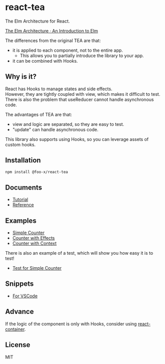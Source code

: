 # react-tea

The Elm Architecture for React.

[The Elm Architecture · An Introduction to Elm](https://guide.elm-lang.org/architecture/)

The differences from the original TEA are that:

- it is applied to each component, not to the entire app.
    - This allows you to partially introduce the library to your app.
- it can be combined with Hooks.


## Why is it?

React has Hooks to manage states and side effects.  
However, they are tightly coupled with view, which makes it difficult to test.  
There is also the problem that useReducer cannot handle asynchronous code.

The advantages of TEA are that:

- view and logic are separated, so they are easy to test.
- "update" can handle asynchronous code.

This library also supports using Hooks, so you can leverage assets of custom hooks.


## Installation

```sh
npm install @foo-x/react-tea
```


## Documents

- [Tutorial](./doc/Tutorial.md)
- [Reference](./doc/Reference.md)


## Examples

- [Simple Counter](./example/src/SimpleCounter.tsx)
- [Counter with Effects](./example/src/CounterWithEffects.tsx)
- [Counter with Context](./example/src/CounterWithContext.tsx)

There is also an example of a test, which will show you how easy it is to test!

- [Test for Simple Counter](./example/src/SimpleCounter.test.tsx)


## Snippets

- [For VSCode](./.vscode/tea.code-snippets)


## Advance

If the logic of the component is only with Hooks, consider using [react-container](https://github.com/Foo-x/react-container).


## License

MIT
